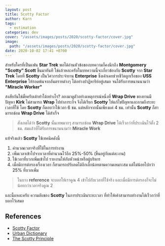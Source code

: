 ```yaml
---
layout: post
title: Scotty Factor
author: Karn
tags:
  - estimation
categories: dev
cover: "/assets/images/posts/2020/scotty-factor/cover.jpg"
image:
  path: "/assets/images/posts/2020/scotty-factor/cover.jpg"
date: 2020-10-02 17:41 +0700
---
```

สำหรับใครที่เป็นแฟน **Star Trek** พอได้อ่านหัวข้อของบทความก็คงนึกถึง **Montgomery "Scotty" Scott** ขึ้นมาทันที ใช่แล้วหละครับในบทความนี้จะเกี่ยวข้องกับ **Scotty** จาก **Star Trek** โดยที่ **Scotty** เป็นวิศวกรประจำยาน **Enterprise** ซึ่งเค้าเคยช่วยชีวิตลูกเรือของ **USS Enterprise** ให้รอดพ้นจากอันตรายต่างๆ ได้อย่างปาฏิหาริย์อยู่เสมอ จนได้รับการขนานนามว่า **"Miracle Worker"**<!--more-->

สงสัยกันใช่มั้ยครับเค้าทำได้อย่างไร? ลองมาดูตัวอย่างเหตุการณ์หนึ่งที่ ​**Wrap Drive** ของยานมีปัญหา **Kirk** ไม่สามารถ **Wrap** ไปทำภาระกิจ จึงได้เรียก **Scotty** ให้แก้ไขปัญหาและถามถึงระยะเวลาที่ใช้ โดย **Scotty** ก็ตอบว่าใช้เวลา 6 ชม. แต่หลักจากนั้นเพียงแค่ 4 ชม. เท่านั้น **Scotty** ก็สามารถช่อม **Wrap Drive** ได้สำเร็จ

> สังเกตได้ว่า **Scotty** นั้นเทพมากๆ สามารถซ่อม **Wrap Drive** ได้เร็วกว่าที่ประเมินไว้ตั้ง 2 ชม. สมแล้วที่ได้รับการขนานนามว่า **Miracle Work**

แท้จริงแล้ว **Scotty** ใช้เทคนิคดังนี้

1. คำนวณเวลาจริงที่ใช้ในการทำงาน
2. เพิ่มเวลาเข้าไปจากเวลาที่คำนวณไว้อีก 25%-50% (ขึ้นอยู่กับแต่ละงาน)
3. ใช้เวลาที่บวกเพิ่มเข้าไป รายงานให้กับหัวหน้าหรือผู้บริหาร
4. เมื่อมีการต่อรองเรื่องเวลา ก็สามารถปรับลดได้อีกเล็กน้อยตามความเหมาะสม แต่ไม่น้อยไปกว่า 25% ที่บวกเพิ่ม

> ในบาง **reference** จะบอกให้เราคูณ 4 เข้าไปกับเวลาที่ใช้จริง และเมื่อมีการต่อรองก็จะไม่น้อยกว่าเวลาจริงคูณ 2

และนี้แหละครับ ความลับของ **Scotty** ในการประเมินระยะเวลา ที่ทำให้เค้าสามารถทำงานได้เร็วกว่าที่บอกไว้เสมอ

## References
- [Scotty Factor](http://wiki.c2.com/?ScottyFactor)
- [Urban Dictionary](https://www.urbandictionary.com/define.php?term=Scotty%20Principle)
- [The Scotty Principle](https://ipstenu.org/2011/the-scotty-principle/)
